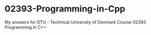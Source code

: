 # 02393-Programming-in-Cpp
My answers for DTU - Technical University of Denmark Course 02393 Programming in C++
